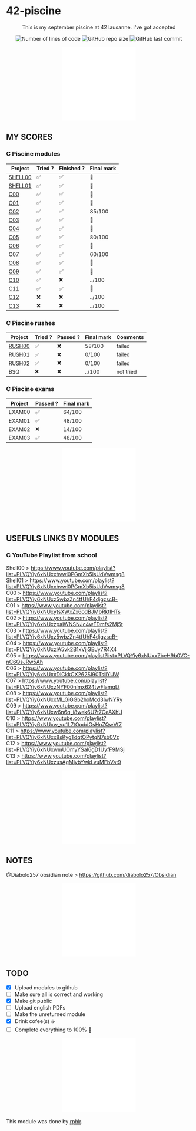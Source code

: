 # 42-piscine
<p align="center">This is my september piscine at 42 lausanne. I've got accepted</p>

<p align="center">
	<img alt="Number of lines of code" src="https://img.shields.io/tokei/lines/github/rphlr/42-piscine?color=green&logo=Codecademy&logoColor=green&style=flat-square">
	<img alt="GitHub repo size" src="https://img.shields.io/github/repo-size/rphlr/42-piscine?color=green&logo=github&logoColor=green&style=flat-square">
	<img alt="GitHub last commit" src="https://img.shields.io/github/last-commit/rphlr/42-piscine?color=green&logo=github&logoColor=green&style=flat-square">
</p>

<div align="center" style="text-align:center">
	<img src="https://raw.githubusercontent.com/rphlr/rphlr/main/imgs/separator.gif" alt="Separator" width ="200">
</div>

## MY SCORES
### C Piscine modules

<div align="center">

| Project                                                   | Tried ? | Finished ? | Final mark |
| --------------------------------------------------------- | ------- | ---------- | ---------- |
| [SHELL00](https://github.com/rphlr/42piscine-shell00/)    | ✅      | ✅         | 💯          |
| [SHELL01](https://github.com/rphlr/42piscine-shell01)     | ✅      | ✅         | 💯          |
| [C00](https://github.com/rphlr/42piscine-c00)             | ✅      | ✅         | 💯          |
| [C01](https://github.com/rphlr/42piscine-c01)             | ✅      | ✅         | 💯          |
| [C02](https://github.com/rphlr/42piscine-c02)             | ✅      | ✅         |  85/100    |
| [C03](https://github.com/rphlr/42piscine-c03)             | ✅      | ✅         | 💯          |
| [C04](https://github.com/rphlr/42piscine-c04)             | ✅      | ✅         | 💯          |
| [C05](https://github.com/rphlr/42piscine-c05)             | ✅      | ✅         |  80/100    |
| [C06](https://github.com/rphlr/42piscine-c06)             | ✅      | ✅         | 💯          |
| [C07](https://github.com/rphlr/42piscine-c07)             | ✅      | ✅         |  60/100    |
| [C08](https://github.com/rphlr/42piscine-c08)             | ✅      | ✅         | 💯          |
| [C09](https://github.com/rphlr/42piscine-c09)             | ✅      | ✅         | 💯          |
| [C10](https://github.com/rphlr/42piscine-c10)             | ✅      | ❌         |  ../100    |
| [C11](https://github.com/rphlr/42piscine-c11)             | ✅      | ✅         | 💯          |
| [C12](https://github.com/rphlr/42piscine-c12)             | ❌      | ❌         |  ../100    |
| [C13](https://github.com/rphlr/42piscine-c13)             | ❌      | ❌         |  ../100    |

</div>

### C Piscine rushes

<div align="center">

| Project                                              | Tried ? | Passed ? | Final mark | Comments  |
| ---------------------------------------------------- | ------- | -------- | ---------- | --------- |
| [RUSH00](https://github.com/rphlr/42piscine-rush00/) | ✅      | ❌       |  58/100    | failed    |
| [RUSH01](https://github.com/rphlr/42piscine-rush01/) | ✅      | ❌       |   0/100    | failed    |
| [RUSH02](https://github.com/rphlr/42piscine-rush02/) | ✅      | ❌       |   0/100    | failed    |
| BSQ                                                  | ❌      | ❌       |  ../100    | not tried |

</div>

### C Piscine exams

<div align="center">

| Project | Passed ? | Final mark |
| ------- | -------- | ---------- |
| EXAM00  | ✅       |  64/100    |
| EXAM01  | ✅       |  48/100    |
| EXAM02  | ❌       |  14/100    |
| EXAM03  | ✅       |  48/100    |

</div>


<div align="center" style="text-align:center">
	<img src="https://raw.githubusercontent.com/rphlr/rphlr/main/imgs/separator.gif" alt="Separator" width ="200">
</div>

## USEFULS LINKS BY MODULES
### C YouTube Playlist from school
Shell00 > https://www.youtube.com/playlist?list=PLVQYiy6xNUxxhvwi0PGmXb5isUdVwmsg8<br>
Shell01 > https://www.youtube.com/playlist?list=PLVQYiy6xNUxxhvwi0PGmXb5isUdVwmsg8<br>
C00 > https://www.youtube.com/playlist?list=PLVQYiy6xNUxz5wbzZn4tfUhF4djgzscB-<br>
C01 > https://www.youtube.com/playlist?list=PLVQYiy6xNUxytsXWxZx6odBJMbRktIHTs<br>
C02 > https://www.youtube.com/playlist?list=PLVQYiy6xNUxzpalWNSNJc4wEDmfs2Mj5t<br>
C03 > https://www.youtube.com/playlist?list=PLVQYiy6xNUxz5wbzZn4tfUhF4djgzscB-<br>
C04 > https://www.youtube.com/playlist?list=PLVQYiy6xNUxzlA5vk2B1xVjjGBJy7R4X4<br>
C05 > https://www.youtube.com/playlist?list=PLVQYiy6xNUxxZbeH9b0VC-nC6QsJRw5Ah<br>
C06 > https://www.youtube.com/playlist?list=PLVQYiy6xNUxxDlCkkCX262SI90TsllYUW<br>
C07 > https://www.youtube.com/playlist?list=PLVQYiy6xNUxzNYF00nlmx624twFlamqLt<br>
C08 > https://www.youtube.com/playlist?list=PLVQYiy6xNUxxMI_GiGGb2hxMcd3IwNYRy<br>
C09 > https://www.youtube.com/playlist?list=PLVQYiy6xNUxw6n6q_i8wek6U7t7CeAXhU<br>
C10 > https://www.youtube.com/playlist?list=PLVQYiy6xNUxw_vu1L7tOoddOsHnZQwVf7<br>
C11 > https://www.youtube.com/playlist?list=PLVQYiy6xNUxx8sKygTdqtOPytqN7sb0Vz<br>
C12 > https://www.youtube.com/playlist?list=PLVQYiy6xNUxwmUOmyYSaI6gD1UyfF9MSj<br>
C13 > https://www.youtube.com/playlist?list=PLVQYiy6xNUxzusAgMiybYwkLvuMFbVat9<br>

<div align="center" style="text-align:center">
	<img src="https://raw.githubusercontent.com/rphlr/rphlr/main/imgs/separator.gif" alt="Separator" width ="200">
</div>

## NOTES
@Diabolo257 obsidian note > https://github.com/diabolo257/Obsidian

<div align="center" style="text-align:center">
	<img src="https://raw.githubusercontent.com/rphlr/rphlr/main/imgs/separator.gif" alt="Separator" width ="200">
</div>

## TODO
- [x] Upload modules to github
- [ ] Make sure all is correct and working
- [x] Make git public
- [ ] Upload english PDFs
- [ ] Make the unreturned module
- [x] Drink cofee(s) ☕
- [ ] Complete everything to 100% 🎉

<div align="center" style="text-align:center">
	<img src="https://raw.githubusercontent.com/rphlr/rphlr/main/imgs/separator.gif" alt="Separator" width ="200">
</div>

This module was done by [rphlr](https://rphlr.ch).
